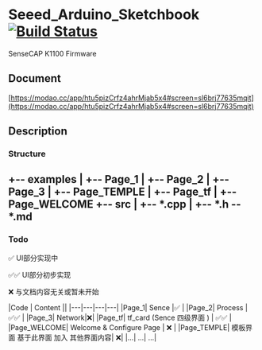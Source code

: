 # Seeed_Arduino_Sketchbook [![Build Status](https://travis-ci.com/Seeed-Studio/Seeed_Arduino_Sketchbook.svg?branch=master)](https://travis-ci.com/Seeed-Studio/Seeed_Arduino_Sketchbook)

SenseCAP K1100 Firmware

## Document

[https://modao.cc/app/htu5pizCrfz4ahrMjab5x4#screen=sl6brj77635mqit](https://modao.cc/app/htu5pizCrfz4ahrMjab5x4#screen=sl6brj77635mqit)

## Description

### Structure

+-- examples
|   +-- Page_1
|   +-- Page_2
|   +-- Page_3
|   +-- Page_TEMPLE
|   +-- Page_tf
|   +-- Page_WELCOME
+-- src
|   +-- *.cpp
|   +-- *.h
-- *.md
----

### Todo

✅  UI部分实现中

✅✅  UI部分初步实现

❌ 与文档内容无关或暂未开始

|Code | Content ||
|---|---|---|---|
|Page_1| Sence |✅ |
|Page_2| Process |✅✅ |
|Page_3| Network|❌|
|Page_tf| tf_card (Sence 四级界面 ) | ✅✅ |
|Page_WELCOME| Welcome & Configure Page | ❌ |
|Page_TEMPLE| 模板界面 基于此界面 加入 其他界面内容| ❌|
|...| ...| ...|
